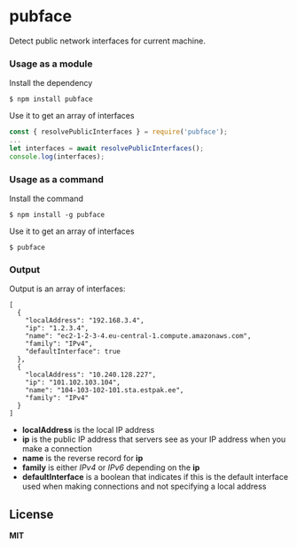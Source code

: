 # pubface

Detect public network interfaces for current machine.

### Usage as a module

Install the dependency

```
$ npm install pubface
```

Use it to get an array of interfaces

```js
const { resolvePublicInterfaces } = require('pubface');
...
let interfaces = await resolvePublicInterfaces();
console.log(interfaces);
```

### Usage as a command

Install the command

```
$ npm install -g pubface
```

Use it to get an array of interfaces

```
$ pubface
```

### Output

Output is an array of interfaces:

```
[
  {
    "localAddress": "192.168.3.4",
    "ip": "1.2.3.4",
    "name": "ec2-1-2-3-4.eu-central-1.compute.amazonaws.com",
    "family": "IPv4",
    "defaultInterface": true
  },
  {
    "localAddress": "10.240.128.227",
    "ip": "101.102.103.104",
    "name": "104-103-102-101.sta.estpak.ee",
    "family": "IPv4"
  }
]
```

-   **localAddress** is the local IP address
-   **ip** is the public IP address that servers see as your IP address when you make a connection
-   **name** is the reverse record for **ip**
-   **family** is either _IPv4_ or _IPv6_ depending on the **ip**
-   **defaultInterface** is a boolean that indicates if this is the default interface used when making connections and not specifying a local address

## License

**MIT**
